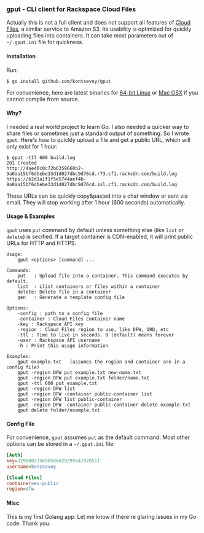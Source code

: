 ### gput - CLI client for Rackspace Cloud Files

Actually this is not a full client and does not support all features of [Cloud Files](http://www.rackspace.com/cloud/files), a similar service to Amazon S3. Its usability is optimized for quickly uploading files into containers. It can take most parameters out of `~/.gput.ini` file for quickness.

#### Installation

Run: 
```
$ go install github.com/kontsevoy/gput
```

For convenience, here are latest binaries for [64-bit Linux](http://i.kontsevoy.com/gput/gput-linux-x86_64) or [Mac OSX](http://i.kontsevoy.com/gput/gput-darwin) if you cannot compile from source.

#### Why?

I needed a real world project to learn Go. I also needed a quicker way to share files or sometimes just a standard output of something. So I wrote `gput`. Here's how to quickly upload a file and get a public URL, which will only exist for 1 hour:

```
$ gput -ttl 600 build.log 
201 Created
http://4ae40c0c72b6359660b2-9a0aa15bf6dbebe33d1d027dbc9d76cd.r73.cf1.rackcdn.com/build.log
https://b2d1a1f1f5e5744aef4b-9a0aa15bf6dbebe33d1d027dbc9d76cd.ssl.cf1.rackcdn.com/build.log
```
Those URLs can be quickly copy&pasted into a chat window or sent via email. They will stop working after 1 hour (600 seconds) automatically.

#### Usage & Examples

`gput` uses `put` command by default unless something else (like `list` or `delete`) is secified. If a 
target container is CDN-enabled, it will print public URLs for HTTP and HTTPS.

```
Usage:
	gput <options> [command] ...

Commands:
	put   :	Upload file into a container. This command executes by default.
	list  :	Llist containers or files within a container
	delete:	Delete file in a container
	gen   :	Generate a template config file

Options:
	-config : path to a config file
	-container : Cloud Files container name
	-key : Rackspace API key
	-region : Cloud Files region to use, like DFW, ORD, etc
	-ttl : Time to live in seconds. 0 (default) means forever
	-user : Rackspace API username
	-h : Print this usage information

Examples:
	gput example.txt   (assumes the region and container are in a config file)
	gput -region DFW put example.txt new-name.txt
	gput -region DFW put example.txt folder/name.txt
	gput -ttl 600 put example.txt
	gput -region DFW list
	gput -region DFW -container public-container list
	gput -region DFW list public-container
	gput -region DFW -container public-container delete example.txt
	gput delete folder/example.txt
```

#### Config File

For convenience, `gput` assumes `put` as the default command. Most other options can be stored in a `~/.gput.ini` file:
```ini
[Auth]
key=329800735698586629295641978511
username=konzsevoy

[Cloud Files]
container=ev-public
region=dfw
```

#### Misc

This is my first Golang app. Let me know if there're glaring issues in my Go code. Thank you.

